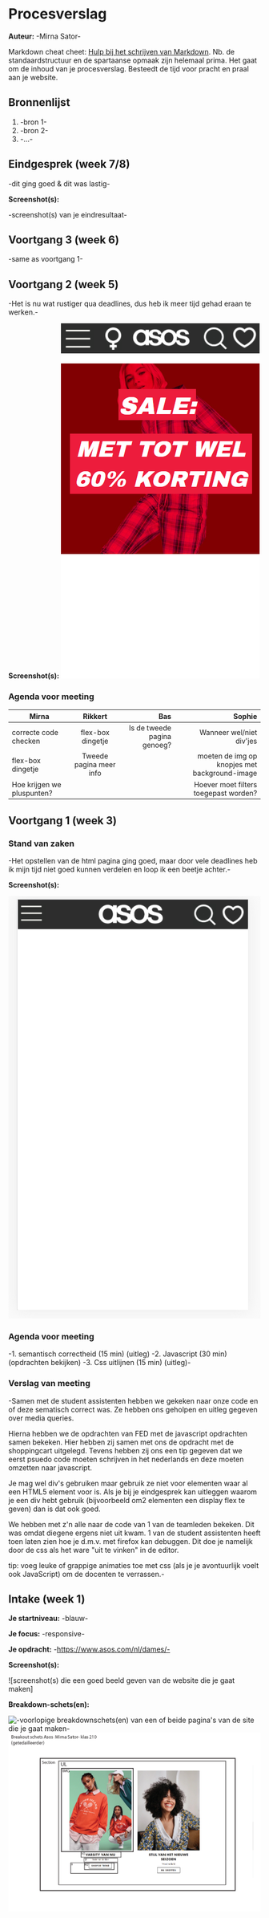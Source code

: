# Procesverslag
**Auteur:** -Mirna Sator-

Markdown cheat cheet: [Hulp bij het schrijven van Markdown](https://github.com/adam-p/markdown-here/wiki/Markdown-Cheatsheet). Nb. de standaardstructuur en de spartaanse opmaak zijn helemaal prima. Het gaat om de inhoud van je procesverslag. Besteedt de tijd voor pracht en praal aan je website.




## Bronnenlijst
1. -bron 1-
2. -bron 2-
3. -...-



## Eindgesprek (week 7/8)

-dit ging goed & dit was lastig-

**Screenshot(s):**

-screenshot(s) van je eindresultaat-



## Voortgang 3 (week 6)

-same as voortgang 1-



## Voortgang 2 (week 5)

-Het is nu wat rustiger qua deadlines, dus heb ik meer tijd gehad eraan te werken.-

**Screenshot(s):**
![-Mijn voortgang in week 5-](images/asosappvoortgang2.png)

### Agenda voor meeting

| Mirna                      | Rikkert                   | Bas                          | Sophie |
| -------------              |:-------------:            | -----:                       | -----:                                 |
|  correcte code checken     | flex-box dingetje         |  Is de tweede pagina genoeg? | Wanneer wel/niet div'jes  |
|  flex-box dingetje         |   Tweede pagina meer info |                              | moeten de img op knopjes met background-image|
| Hoe krijgen we pluspunten? |                           |                              | Hoever moet filters toegepast worden? |



## Voortgang 1 (week 3)

### Stand van zaken

-Het opstellen van de html pagina ging goed, maar door vele deadlines heb ik mijn tijd niet goed kunnen verdelen en loop ik een beetje achter.-

**Screenshot(s):**

![-Mijn voortgang-](images/asosappss.png)


### Agenda voor meeting

-1. semantisch correctheid (15 min) (uitleg)
-2. Javascript             (30 min) (opdrachten bekijken)
-3. Css uitlijnen          (15 min) (uitleg)-

### Verslag van meeting

-Samen met de student assistenten hebben we gekeken naar onze code en of deze sematisch correct was. Ze hebben ons geholpen en uitleg gegeven over media queries.

Hierna hebben we de opdrachten van FED met de javascript opdrachten samen bekeken.
Hier hebben zij samen met ons de opdracht met de shoppingcart uitgelegd.
Tevens hebben zij ons een tip gegeven dat we eerst psuedo code moeten schrijven in het nederlands en deze moeten omzetten naar javascript.

Je mag wel div's gebruiken maar gebruik ze niet voor elementen waar al een HTML5 element voor is. Als je bij je eindgesprek kan uitleggen waarom je een div hebt gebruik (bijvoorbeeld om2 elementen een display flex te geven) dan is dat ook goed.

We hebben met z'n alle naar de code van 1 van de teamleden bekeken. Dit was omdat diegene ergens niet uit kwam. 1 van de student assistenten heeft toen laten zien hoe je d.m.v. met firefox kan debuggen. Dit doe je namelijk door de css als het ware "uit te vinken" in de editor.

tip: voeg leuke of grappige animaties toe met css (als je je avontuurlijk voelt ook JavaScript) om de docenten te verrassen.-



## Intake (week 1)

**Je startniveau:** -blauw-

**Je focus:** -responsive-

**Je opdracht:** -https://www.asos.com/nl/dames/-

**Screenshot(s):**

![screenshot(s) die een goed beeld geven van de website die je gaat maken]

**Breakdown-schets(en):**

![-voorlopige breakdownschets(en) van een of beide pagina's van de site die je gaat maken-](images/breakoutschets1.png) ![](images/breakoutschetspt2.png)
